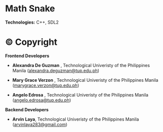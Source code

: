 # Math Snake

**Technologies:** C++, SDL2

# © Copyright
**Frontend Developers**

- **Alexandra De Guzman** , Technological Univeristy of the Philippines Manila (alexandra.deguzman@tup.edu.ph)

- **Mary Grace Verzon** , Technological Univeristy of the Philippines Manila (marygrace.verzon@tup.edu.ph)

- **Angelo Edrosa** , Technological Univeristy of the Philippines Manila (angelo.edrosa@tup.edu.ph)


**Backend Developers**

- **Arvin Laya**, Technological Univeristy of the Philippines Manila (arvinlaya283@gmail.com)
